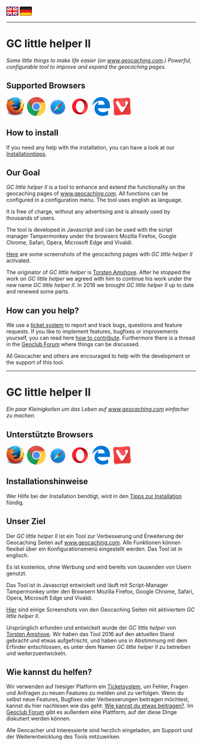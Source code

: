 <a href="#user-content-en" title=""><img src="/images/flag_en.png"></a>
<a href="#user-content-de" title=""><img src="/images/flag_de.png"></a>

---
# GC little helper II <a id="user-content-en"></a>
*Some little things to make life easier (on www.geocaching.com.)
Powerful, configurable tool to improve and expand the geocaching pages.*

## Supported Browsers
<img src="/images/mozilla_firefox_logo_small.png" title="Mozilla Firefox" alt="Mozilla Firefox" />&nbsp;
<img src="/images/google_chrome_logo_small.png" title="Google Chrom" alt="Google Chrom" />&nbsp;
<img src="/images/safari_logo_small.png" title="Safari" alt="Safari" />&nbsp;
<img src="/images/opera_logo_small.png" title="Opera" alt="Opera" />&nbsp;
<img src="/images/microsoft_edge_logo_small.png" title="Microsoft Edge" alt="Microsoft Edge" />&nbsp;
<img src="/images/vivaldi_logo_small.png" title="Vivaldi" alt="Vivaldi" />

## How to install
If you need any help with the installation, you can have a look at our [Installationtipps](https://github.com/2Abendsegler/GClh/blob/master/docu/tips_installation.md#en).

## Our Goal
*GC little helper II* is a tool to enhance and extend the functionality on the geocaching pages of www.geocaching.com. All functions can be configured in a configuration menu. The tool uses english as language.

It is free of charge, without any advertising and is already used by thousands of users.

The tool is developed in Javascript and can be used with the script manager Tampermonkey under the browsers Mozilla Firefox, Google Chrome, Safari, Opera, Microsoft Edge and Vivaldi.

[Here](https://github.com/2Abendsegler/GClh/blob/master/docu/overview_screenshots.md#readme) are some screenshots of the geocaching pages with *GC little helper II* activated.

The originator of *GC little helper* is [Torsten Amshove](https://www.amshove.net/blog/webinterfaces/gc-little-helper/). After he stopped the work on *GC little helper* we agreed with him to continue his work under the new name *GC little helper II*. In 2016 we brought *GC little helper II* up to date and renewed some parts.

## How can you help?
We use a [ticket system](https://github.com/2Abendsegler/GClh/issues) to report and track bugs, questions and feature requests. If you like to implement features, bugfixes or improvements yourself, you can read here [how to contribute](https://github.com/2Abendsegler/GClh/blob/master/docu/how_to_contribute.md#en).
Furthermore there is a thread in the [Geoclub Forum](http://geoclub.de/forum/viewforum.php?f=117) where things can be discussed.

All Geocacher and others are encouraged to help with the development or the support of this tool.

---
# GC little helper II <a id="user-content-de"></a>
*Ein paar Kleinigkeiten um das Leben auf www.geocaching.com einfacher zu machen.* 

## Unterstützte Browsers
<img src="/images/mozilla_firefox_logo_small.png" title="Mozilla Firefox" alt="Mozilla Firefox" />&nbsp;
<img src="/images/google_chrome_logo_small.png" title="Google Chrom" alt="Google Chrom" />&nbsp;
<img src="/images/safari_logo_small.png" title="Safari" alt="Safari" />&nbsp;
<img src="/images/opera_logo_small.png" title="Opera" alt="Opera" />&nbsp;
<img src="/images/microsoft_edge_logo_small.png" title="Microsoft Edge" alt="Microsoft Edge" />&nbsp;
<img src="/images/vivaldi_logo_small.png" title="Vivaldi" alt="Vivaldi" />

## Installationshinweise
Wer Hilfe bei der Installation benötigt, wird in den [Tipps zur Installation](https://github.com/2Abendsegler/GClh/blob/master/docu/tips_installation.md#de) fündig.

## Unser Ziel
Der *GC little helper II* ist ein Tool zur Verbesserung und Erweiterung der Geocaching Seiten auf www.geocaching.com. Alle Funktionen können flexibel über ein Konfigurationsmenü eingestellt werden. Das Tool ist in englisch. 

Es ist kostenlos, ohne Werbung und wird bereits von tausenden von Usern genutzt.

Das Tool ist in Javascript entwickelt und läuft mit Script-Manager Tampermonkey unter den Browsern Mozilla Firefox, Google Chrome, Safari, Opera, Microsoft Edge und Vivaldi.

[Hier](https://github.com/2Abendsegler/GClh/blob/master/docu/overview_screenshots.md#readme) sind einige Screenshots von den Geocaching Seiten mit aktiviertem *GC little helper II*. 

Ursprünglich erfunden und entwickelt wurde der *GC little helper* von [Torsten Amshove](https://www.amshove.net/blog/webinterfaces/gc-little-helper/). Wir haben das Tool 2016 auf den aktuellen Stand gebracht und etwas aufgefrischt, und haben uns in Abstimmung mit dem Erfinder entschlossen, es unter dem Namen *GC little helper II* zu betreiben und weiterzuentwickeln.

## Wie kannst du helfen?
Wir verwenden auf hiesiger Platform ein [Ticketsystem](https://github.com/2Abendsegler/GClh/issues), um Fehler, Fragen und Anfragen zu neuen Features zu melden und zu verfolgen. Wenn du selbst neue Features, Bugfixes oder Verbesserungen beitragen möchtest, kannst du hier nachlesen wie das geht: [Wie kannst du etwas beitragen?](https://github.com/2Abendsegler/GClh/blob/master/docu/how_to_contribute.md#de).
Im [Geoclub Forum](http://geoclub.de/forum/viewforum.php?f=117) gibt es außerdem eine Plattform, auf der diese Dinge diskutiert werden können.

Alle Geocacher und Interessierte sind herzlich eingeladen, am Support und der Weiterentwicklung des Tools mitzuwirken.  
